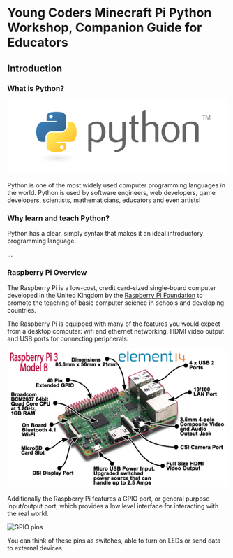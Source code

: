 # Young Coders Minecraft Pi Python Workshop, Companion Guide for Educators

## Introduction

### What is Python?

![python logo](assets/images/python-logo.png)

Python is one of the most widely used computer programming languages in the world. Python is used by software engineers, web developers, game developers, scientists, mathematicians, educators and even artists! 

### Why learn and teach Python?

Python has a clear, simply syntax that makes it an ideal introductory programming language. 

...

### Raspberry Pi Overview

The Raspberry Pi is a low-cost, credit card-sized single-board computer developed in the United Kingdom by the [Raspberry Pi Foundation](https://www.raspberrypi.org) to promote the teaching of basic computer science in schools and developing countries.

The Raspberry Pi is equipped with many of the features you would expect from a desktop computer: wifi and ethernet networking, HDMI video output and USB ports for connecting peripherals.

![raspberry pi 3 diagram](assets/images/pi3-diagram.png)

Additionally the Raspberry Pi features a GPIO port, or general purpose input/output port, which provides a low level interface for interacting with the real world.

![GPIO pins](https://www.raspberrypi.org/documentation/usage/gpio/images/gpio-pins.jpg)

You can think of these pins as switches, able to turn on LEDs or send data to external devices. 
